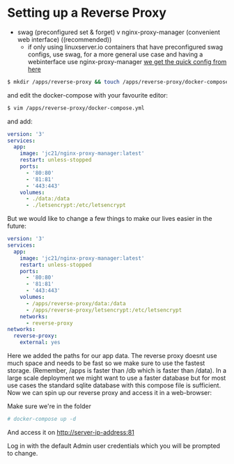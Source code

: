 # Setting up a Reverse Proxy
- swag (preconfigured set & forget) v nginx-proxy-manager (convenient web interface) ((recommended))
	- if only using linuxserver.io containers that have preconfigured swag configs, use swag, for a more general use case and having a webinterface use nginx-proxy-manager
[we get the quick config from here](https://nginxproxymanager.com/guide/#quick-setup)

```sh
$ mkdir /apps/reverse-proxy && touch /apps/reverse-proxy/docker-compose.yml
```

and edit the docker-compose with your favourite editor:

```sh
$ vim /apps/reverse-proxy/docker-compose.yml
```

and add:


```yml
version: '3'
services:
  app:
    image: 'jc21/nginx-proxy-manager:latest'
    restart: unless-stopped
    ports:
      - '80:80'
      - '81:81'
      - '443:443'
    volumes:
      - ./data:/data
      - ./letsencrypt:/etc/letsencrypt
```

But we would like to change a few things to make our lives easier in the future:

```yml
version: '3'
services:
  app:
    image: 'jc21/nginx-proxy-manager:latest'
    restart: unless-stopped
    ports:
      - '80:80'
      - '81:81'
      - '443:443'
    volumes:
      - /apps/reverse-proxy/data:/data
      - /apps/reverse-proxy/letsencrypt:/etc/letsencrypt
    networks:
      - reverse-proxy
networks:
  reverse-proxy:
    external: yes
```

Here we added the paths for our app data. The reverse proxy doesnt use much space and needs to be fast so we make sure to use the fastest storage. (Remember, /apps is faster than /db which is faster than /data). In a large scale deployment we might want to use a faster database but for most use cases the standard sqlite database with this compose file is sufficient.
Now we can spin up our reverse proxy and access it in a web-browser:

Make sure we're in the folder 
```sh
# docker-compose up -d
```

And access it on 
[http://server-ip-address:81](http://server-ip-adddress:81)

Log in with the default Admin user credentials which you will be prompted to change.